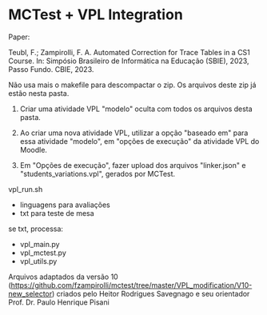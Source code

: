# MCTest + VPL Integration

Paper:

Teubl, F.; Zampirolli, F. A. Automated Correction for Trace Tables in a CS1 Course. 
In: Simpósio Brasileiro de Informática na Educação (SBIE), 2023, Passo Fundo. CBIE, 2023.

Não usa mais o makefile para descompactar o zip. Os arquivos deste zip já estão nesta pasta.

1. Criar uma atividade VPL "modelo" oculta com todos os arquivos desta pasta.

2. Ao criar uma nova atividade VPL, utilizar a opção "baseado em" para essa atividade "modelo", em "opções de execução" da atividade VPL do Moodle.

3. Em "Opções de execução", fazer upload dos arquivos "linker.json" e "students_variations.vpl", gerados por MCTest.

vpl_run.sh 
 - linguagens para avaliações 
 - txt para teste de mesa

se txt, processa: 
 - vpl_main.py 
 - vpl_mctest.py 
 - vpl_utils.py

Arquivos adaptados da versão 10 (https://github.com/fzampirolli/mctest/tree/master/VPL_modification/V10-new_selector) 
criados pelo Heitor Rodrigues Savegnago e seu orientador Prof. Dr. Paulo Henrique Pisani